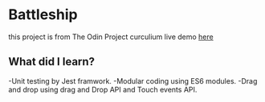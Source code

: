 # Battleship
this project is from The Odin Project curculium
live demo [here](https://karim-saou.github.io/Battleship/)
## What did I learn?
-Unit testing by Jest framwork.
-Modular coding using ES6 modules.
-Drag and drop using drag and Drop API and Touch events API.

